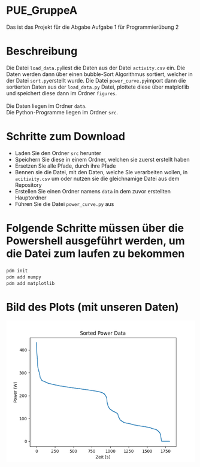 # PUE_GruppeA

Das ist das Projekt für die Abgabe Aufgabe 1 für Programmierübung 2

# Beschreibung
Die Datei `load_data.py`liest die Daten aus der Datei `activity.csv` ein. Die Daten werden dann über einen bubble-Sort Algorithmus sortiert, welcher in der Datei `sort.py`erstellt wurde. Die Datei `power_curve.py`import dann die sortierten Daten aus der `load_data.py` Datei, plottete diese über matplotlib und speichert diese dann im Ordner `figures`.\
\
Die Daten liegen im Ordner `data`.\
Die Python-Programme liegen im Ordner `src`.

# Schritte zum Download
- Laden Sie den Ordner `src` herunter
- Speichern Sie diese in einem Ordner, welchen sie zuerst erstellt haben
- Ersetzen Sie alle Pfade, durch ihre Pfade
- Bennen sie die Datei, mit den Daten, welche Sie verarbeiten wollen, in `acitivity.csv` um oder nutzen sie die gleichnamige Datei aus dem Repository
- Erstellen Sie einen Ordner namens `data` in dem zuvor erstellten Hauptordner
- Führen Sie die Datei `power_curve.py` aus


# Folgende Schritte müssen über die Powershell ausgeführt werden, um die Datei zum laufen zu bekommen
`pdm init`\
`pdm add numpy`\
`pdm add matplotlib`

# Bild des Plots (mit unseren Daten)
![](figures/sorted_power_data.png)